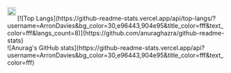 <a href="https://steamcommunity.com/profiles/76561198074099594/">
<img align="left" alt="Anurag Hazra | CodeSandbox" width="20px" src="https://upload.wikimedia.org/wikipedia/commons/thumb/8/83/Steam_icon_logo.svg/512px-Steam_icon_logo.svg.png"/>
</a>
<br />
[![Top Langs](https://github-readme-stats.vercel.app/api/top-langs/?username=ArronDavies&bg_color=30,e96443,904e95&title_color=fff&text_color=fff&langs_count=8)](https://github.com/anuraghazra/github-readme-stats)
<br />
![Anurag's GitHub stats](https://github-readme-stats.vercel.app/api?username=ArronDavies&bg_color=30,e96443,904e95&title_color=fff&text_color=fff)
